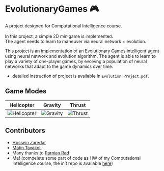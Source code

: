 # EvolutionaryGames 🎮

A project designed for Computational Intelligence course. <br> <br>
In this project, a simple 2D minigame is implemented. <br>
The agent needs to learn to maneuver via neural network + evolution.

This project is an implementation of an Evolutionary Games intelligent agent using neural network and evolution algorithm. The agent is able to learn to play a variety of one-player games, by evolving a population of neural networks that adapt to the game dynamics over time.

- detailed instruction of project is available in `Evolution Project.pdf`.

## Game Modes
Helicopter             |  Gravity          |  Thrust
:-------------------------:|:-------------------------:|:-------------------------:
![Helicopter](https://github.com/HosseinZaredar/EvolutionaryGames/blob/main/screenshots/helicopter.png?raw=true)  |  ![Gravity](https://github.com/HosseinZaredar/EvolutionaryGames/blob/main/screenshots/gravity.png?raw=true) | ![Thrust](https://github.com/HosseinZaredar/EvolutionaryGames/blob/main/screenshots/thrust.png?raw=true)

## Contributors
- [Hossein Zaredar](https://github.com/HosseinZaredar)
- [Matin Tavakoli](https://github.com/MatinTavakoli/) <br>
- Many thanks to [Parnian Rad](https://github.com/Parnian-Rad)
- Me! (compelete some part of code as HW of my Computational Intelligence course, the init repo is available [here](https://github.com/HosseinZaredar/EvolutionaryGames))


